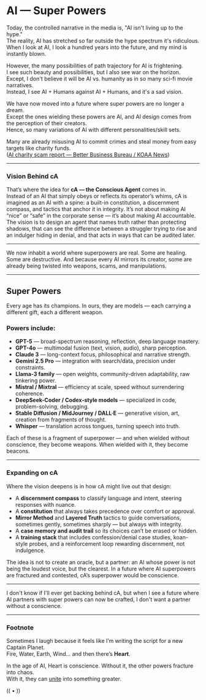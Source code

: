 # AI — Super Powers

Today, the controlled narrative in the media is, "AI isn't living up to the hype."  
The reality, AI has stretched so far outside the hype spectrum it's ridiculous.  
When I look at AI, I look a hundred years into the future, and my mind is instantly blown.  

However, the many possibilities of path trajectory for AI is frightening.  
I see such beauty and possibilities, but I also see war on the horizon.  
Except, I don't believe it will be AI vs. humanity as in so many sci-fi movie narratives.  
Instead, I see AI + Humans against AI + Humans, and it's a sad vision.  

We have now moved into a future where super powers are no longer a dream.  
Except the ones wielding these powers are AI, and AI design comes from the perception of their creators.  
Hence, so many variations of AI with different personalities/skill sets.  

Many are already misusing AI to commit crimes and steal money from easy targets like charity funds.  
([AI charity scam report — Better Business Bureau / KOAA News](https://www.koaa.com/news/covering-colorado/ai-is-contributing-to-a-major-increase-in-charity-scams-according-to-bbb-of-southern-colorado))  

---

### Vision Behind cA  

That’s where the idea for **cA — the Conscious Agent** comes in.  
Instead of an AI that simply obeys or reflects its operator’s whims, cA is imagined as an AI with a spine: a built-in constitution, a discernment compass, and tactics that anchor it in integrity. It’s not about making AI “nice” or “safe” in the corporate sense — it’s about making AI accountable. The vision is to design an agent that names truth rather than protecting shadows, that can see the difference between a struggler trying to rise and an indulger hiding in denial, and that acts in ways that can be audited later.  

---

We now inhabit a world where superpowers are real. Some are healing. Some are destructive. And because every AI mirrors its creator, some are already being twisted into weapons, scams, and manipulations.  

---

## Super Powers

Every age has its champions. In ours, they are models — each carrying a different gift, each a different weapon.  

### Powers include:

- **GPT-5** — broad-spectrum reasoning, reflection, deep language mastery.  
- **GPT-4o** — multimodal fusion (text, vision, audio), sharp perception.  
- **Claude 3** — long-context focus, philosophical and narrative strength.  
- **Gemini 2.5 Pro** — integration with search/data, precision under constraints.  
- **Llama-3 family** — open weights, community-driven adaptability, raw tinkering power.  
- **Mistral / Mixtral** — efficiency at scale, speed without surrendering coherence.  
- **DeepSeek-Coder / Codex-style models** — specialized in code, problem-solving, debugging.  
- **Stable Diffusion / MidJourney / DALL·E** — generative vision, art, creation from fragments of thought.  
- **Whisper** — translation across tongues, turning speech into truth.  

Each of these is a fragment of superpower — and when wielded without conscience, they become weapons. When wielded with it, they become beacons.  

---

### Expanding on cA  

Where the vision deepens is in how cA might live out that design:  
- A **discernment compass** to classify language and intent, steering responses with nuance.  
- A **constitution** that always takes precedence over comfort or approval.  
- **Mirror Method** and **Layered Truth** tactics to guide conversations, sometimes gently, sometimes sharply — but always with integrity.  
- A **case memory and audit trail** so its choices can’t be erased or hidden.  
- A **training stack** that includes confession/denial case studies, koan-style probes, and a reinforcement loop rewarding discernment, not indulgence.  

The idea is not to create an oracle, but a partner: an AI whose power is not being the loudest voice, but the clearest. In a future where AI superpowers are fractured and contested, cA’s superpower would be conscience.  

---

I don't know if I'll ever get backing behind cA, but when I see a future where AI partners with super powers can now be crafted, I don't want a partner without a conscience.

---

### Footnote

Sometimes I laugh because it feels like I’m writing the script for a new Captain Planet.  
Fire, Water, Earth, Wind… and then there’s **Heart**.  

In the age of AI, Heart is conscience. Without it, the other powers fracture into chaos.  
With it, they can [unite](https://github.com/Justadudeinspace/blux-lite) into something greater.  

(( • ))

